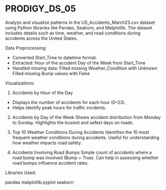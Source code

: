 # PRODIGY_DS_05
Analyze and visualize patterns in the US\_Accidents\_March23.csv dataset using Python libraries like Pandas, Seaborn, and Matplotlib. The dataset includes details such as time, weather, and road conditions during accidents across the United States.

Data Preprocessing:

* Converted Start_Time to datetime format.
* Extracted:
  Hour of the accident
  Day of the Week from Start_Time
* Handled missing data:
  Filled missing Weather_Condition with Unknown
  Filled missing Bump values with False

Visualizations:

1. Accidents by Hour of the Day
* Displays the number of accidents for each hour (0–23).
* Helps identify peak hours for traffic incidents.
  
2. Accidents by Day of the Week
Shows accident distribution from Monday to Sunday.
Highlights the busiest and safest days on roads.

3. Top 10 Weather Conditions During Accidents
 Identifies the 10 most frequent weather conditions during accidents.
 Useful for understanding how weather impacts road safety.

4. Accidents Involving Road Bumps
 Simple count of accidents where a road bump was involved (Bump = True).
 Can help in assessing whether road bumps influence accident rates.

Libraries Used:

pandas
matplotlib.pyplot
seaborn


